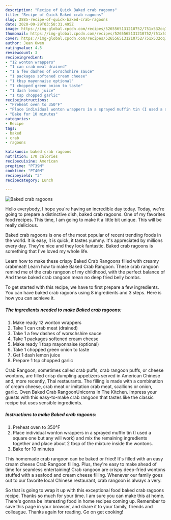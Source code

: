 ```yaml
---
description: "Recipe of Quick Baked crab ragoons"
title: "Recipe of Quick Baked crab ragoons"
slug: 2885-recipe-of-quick-baked-crab-ragoons
date: 2020-09-29T03:58:31.495Z
image: https://img-global.cpcdn.com/recipes/5265565131210752/751x532cq70/baked-crab-ragoons-recipe-main-photo.jpg
thumbnail: https://img-global.cpcdn.com/recipes/5265565131210752/751x532cq70/baked-crab-ragoons-recipe-main-photo.jpg
cover: https://img-global.cpcdn.com/recipes/5265565131210752/751x532cq70/baked-crab-ragoons-recipe-main-photo.jpg
author: Jean Owen
ratingvalue: 4.5
reviewcount: 3
recipeingredient:
- "12 wonton wrappers"
- "1 can crab meat drained"
- "1 a few dashes of worschshire sauce"
- "1 packages softened cream cheese"
- "1 tbsp mayonnaise optional"
- "1 chopped green onion to taste"
- "1 dash lemon juice"
- "1 tsp chopped garlic"
recipeinstructions:
- "Preheat oven to 350°F"
- "Place individual wonton wrappers in a sprayed muffin tin (I used a square one but any will work) and mix the remaining ingredients together and place about 2 tbsp of the mixture inside the wontons."
- "Bake for 10 minutes"
categories:
- Recipe
tags:
- baked
- crab
- ragoons

katakunci: baked crab ragoons 
nutrition: 170 calories
recipecuisine: American
preptime: "PT39M"
cooktime: "PT40M"
recipeyield: "3"
recipecategory: Lunch

---
```



![Baked crab ragoons](https://img-global.cpcdn.com/recipes/5265565131210752/751x532cq70/baked-crab-ragoons-recipe-main-photo.jpg)

Hello everybody, I hope you're having an incredible day today. Today, we're going to prepare a distinctive dish, baked crab ragoons. One of my favorites food recipes. This time, I am going to make it a little bit unique. This will be really delicious.

Baked crab ragoons is one of the most popular of recent trending foods in the world. It is easy, it is quick, it tastes yummy. It's appreciated by millions every day. They're nice and they look fantastic. Baked crab ragoons is something that I've loved my whole life.

Learn how to make these crispy Baked Crab Rangoons filled with creamy crabmeat! Learn how to make Baked Crab Rangoon. These crab rangoon remind me of the crab rangoon of my childhood, with the perfect balance of And these baked crab rangoon mean no deep fried belly bombs.


To get started with this recipe, we have to first prepare a few ingredients. You can have baked crab ragoons using 8 ingredients and 3 steps. Here is how you can achieve it.

<!--inarticleads1-->

##### The ingredients needed to make Baked crab ragoons:

1. Make ready 12 wonton wrappers
1. Take 1 can crab meat (drained)
1. Take 1 a few dashes of worschshire sauce
1. Take 1 packages softened cream cheese
1. Make ready 1 tbsp mayonnaise (optional)
1. Take 1 chopped green onion to taste
1. Get 1 dash lemon juice
1. Prepare 1 tsp chopped garlic


Crab Rangoon, sometimes called crab puffs, crab rangoon puffs, or cheese wontons, are filled crisp dumpling appetizers served in American Chinese and, more recently, Thai restaurants. The filling is made with a combination of cream cheese, crab meat or imitation crab meat, scallions or onion, garlic. Oven Baked Crab RangoonUnicorns In The Kitchen. Impress your guests with this easy-to-make crab rangoon that tastes like the classic recipe but uses sensible ingredients. 

<!--inarticleads2-->

##### Instructions to make Baked crab ragoons:

1. Preheat oven to 350°F
1. Place individual wonton wrappers in a sprayed muffin tin (I used a square one but any will work) and mix the remaining ingredients together and place about 2 tbsp of the mixture inside the wontons.
1. Bake for 10 minutes


This homemade crab rangoon can be baked or fried! It&#39;s filled with an easy cream cheese Crab Rangoon filling. Plus, they&#39;re easy to make ahead of time for seamless entertaining! Crab rangoon are crispy deep-fried wontons stuffed with a seafood and cream cheese filling. Whenever our family goes out to our favorite local Chinese restaurant, crab rangoon is always a very. 

So that is going to wrap it up with this exceptional food baked crab ragoons recipe. Thanks so much for your time. I am sure you can make this at home. There's gonna be interesting food in home recipes coming up. Remember to save this page in your browser, and share it to your family, friends and colleague. Thanks again for reading. Go on get cooking!
